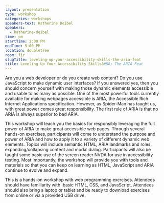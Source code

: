```yaml
---
layout: presentation
type: workshop
categories: workshops
speakers-text: Katherine Deibel
speakers:
  - katherine-deibel
time: pm
startTime: 2:00 PM
endTime: 5:00 PM
location: doubletree
room: fir
slugTitle: leveling-up-your-accessibility-skills-the-aria-feat
title: Leveling Up Your Accessibility Skills&#58; The ARIA Feat
---
```


Are you a web developer or do you create web content? Do you use JavaScript to make dynamic user interfaces? If you answered yes, then you should concern yourself with making those dynamic elements accessible and usable to as many as possible. One of the most powerful tools currently available for making webpages accessible is ARIA, the Accessible Rich Internet Applications specification. However, as Spider-Man has taught us, with great power comes great responsibility. The first rule of ARIA is that no ARIA is always superior to bad ARIA.

This workshop will teach you the basics for responsibly leveraging the full power of ARIA to make great accessible web pages. Through several hands-on exercises, participants will come to understand the purpose and power of ARIA and how to apply it to a variety of different dynamic web elements. Topics will include semantic HTML, ARIA landmarks and roles, expanding/collapsing content and modal dialog. Participants will also be taught some basic use of the screen reader NVDA for use in accessibility testing. Most importantly, the workshop will provide you with tools and materials so that you can keep on learning as HTML, JavaScript and ARIA continue to evolve and expand.

This is a hands-on workshop with web programming exercises. Attendees should have familiarity with  basic HTML, CSS, and JavaScript. Attendees should also bring a laptop or tablet and be ready to download exercises from online or via a provided USB drive.
